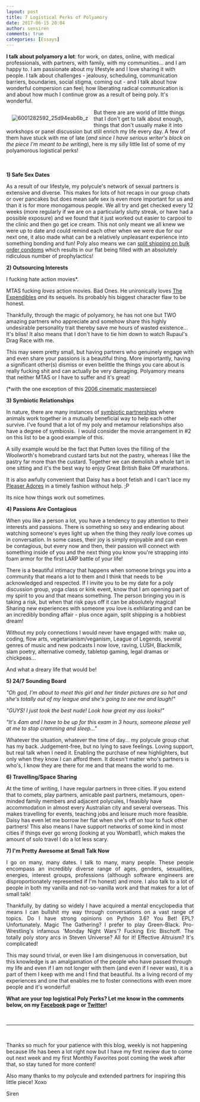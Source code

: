 ```yaml
---
layout: post
title: 7 Logistical Perks of Polyamory
date: 2017-06-15 20:04
author: sensiren
comments: true
categories: [Essays]
---
```

<strong>I talk about polyamory a lot</strong>: for work, on dates, online, with medical professionals, with partners, with family, with my communities... and I am happy to. I am passionate about my lifestyle and I love sharing it with people. I talk about challenges - jealousy, scheduling, communication barriers, boundaries, social stigma, coming out - and I talk about how wonderful compersion can feel; how liberating radical communication is and about how much I continue grow as a result of being poly. It's wonderful.

<img class=" size-medium wp-image-1291 alignleft" src="https://sensiren.files.wordpress.com/2017/06/6001282592_25d94eab6b_z.jpg?w=300" alt="6001282592_25d94eab6b_z" style="float:left;padding:15px"/>

But there are are world of little things that I don't get to talk about enough, things that don't usually make it into workshops or panel discussion but still enrich my life every day. A few of them have stuck with me of late (<em>and since I have serious writer's block on the piece I'm meant to be writing</em>), here is my silly little list of some of my polyamorous logistical perks! <br><br><br>

<strong>1) Safe Sex Dates</strong>

As a result of our lifestyle, my polycule's network of sexual partners is extensive and diverse. This makes for lots of hot recaps in our group chats or over pancakes but does mean safe sex is even more important for us and than it is for more monogamous people. We all try and get checked every 12 weeks (more regularly if we are on a particularly slutty streak, or have had a possible exposure) and we found that it just worked out easier to carpool to the clinic and then go get ice cream. This not only meant we all knew we were up to date and could remind each other when we were due for our next one, it also made what can be a relatively unpleasant experience into something bonding and fun! Poly also means we can <a href="http://www.condomsaustralia.com.au">split shipping on bulk order condoms</a> which results in our flat being filled with an absolutely ridiculous number of prophylactics!

<strong>2) Outsourcing Interests</strong>

I fucking hate action movies*.

MTAS fucking <em>loves </em>action movies. Bad Ones. He unironically loves <a href="http://www.imdb.com/title/tt1320253/">The Expendibles</a> <em>and </em>its sequels. Its probably his biggest character flaw to be honest.

Thankfully, through the magic of polyamory, he has not one but TWO amazing partners who appreciate and somehow share this highly undesirable personality trait thereby save me hours of wasted existence... It's bliss! It also means that I don't have to tie him down to watch Rupaul's Drag Race with me.

This may seem pretty small, but having partners who genuinely engage with and even share your passions is a beautiful thing. More importantly, having a significant other(s) dismiss or even belittle the things you care about is really fucking shit and can actually be very damaging. Polyamory means that neither MTAS or I have to suffer and it's great!

(*with the one exception of this <a href="http://www.imdb.com/title/tt0398913/">2006 cinematic masterpiece</a>)

<strong>3) Symbiotic Relationships</strong>

In nature, there are many instances of <a href="https://www.youtube.com/watch?v=Qqa0OPbdvjw">symbiotic partnerships</a> where animals work together in a mutually beneficial way to help each other survive. I've found that a lot of my poly and metamour relationships also have a degree of symbiosis.  I would consider the movie arrangement in #2 on this list to be a good example of this.

A silly example would be the fact that Putten loves the filling of the Woolworth's homebrand custard tarts but not the pastry, whereas I like the pastry far more than the custard. Together we can demolish a whole tart in one sitting and it's the best way to enjoy Great British Bake Off marathons.

It is also awfully convenient that Daisy has a boot fetish and I can't lace my <a href="https://shoeme.com.au/ADO2023BM">Pleaser Adores</a> in a timely fashion without help. ;P

Its nice how things work out sometimes.

<strong>4) Passions Are Contagious</strong>

When you like a person a lot, you have a tendency to pay attention to their interests and passions. There is something so sexy and endearing about watching someone's eyes light up when the thing they <em>really </em>love comes up in conversation. In some cases, their joy is simply enjoyable and can even be contagious, but every now and then, their passion will connect with something inside of you and the next thing you know you're strapping into foam armor for the first LARP battle of your life!

There is a beautiful intimacy that happens when someone brings you into a community that means a lot to them and I think that needs to be acknowledged and respected. If I invite you to be my date for a poly discussion group, yoga class or kink event, know that I am opening part of my spirit to you and that means something. The person bringing you in is taking a risk, but when that risk pays off it can be absolutely magical! Sharing new experiences with someone you love is exhilarating and can be an incredibly bonding affair - plus once again, split shipping is a hobbiest dream!

Without my poly connections I would never have engaged with: make up, coding, flow arts, vegetarianism/veganism, League of Legends, several genres of music and new podcasts I now love, raving, LUSH, Blackmilk, slam poetry, alternative comedy, tabletop gaming, legal dramas or chickpeas...

And what a dreary life that would be!

<strong>5) 24/7 Sounding Board</strong>

<em>"Oh god, I'm about to meet this girl and her tinder pictures are so hot and she's totally out of my league and she's going to see me and laugh!"</em>

<em>"GUYS! I just took the best nude! Look how great my ass looks!"</em>

<em>"It's 4am and I have to be up for this exam in 3 hours, someone please yell at me to stop cramming and sleep..."</em>

Whatever the situation, whatever the time of day... my polycule group chat has my back. Judgement-free, but no lying to save feelings. Loving support, but real talk when I need it. Enabling the purchase of new highlighters, but only when they know I can afford them. It doesn't matter who's partners is who's, I know they are there for me and that means the world to me.

<strong>6) Travelling/Space Sharing</strong>

At the time of writing, I have regular partners in three cities. If you extend that to comets, play partners, amicable past partners, metamours, open-minded family members and adjacent polycules, I feasibly have accommodation in almost every Australian city and several overseas. This makes travelling for events, teaching jobs and leisure much more feasible. Daisy has even let me borrow her flat when she's off on tour to fuck other partners! This also means I have support networks of some kind in most cities if things ever go wrong (looking at you Wombat!), which makes the amount of solo travel I do a lot less scary.

<strong>7) I'm Pretty </strong><strong>Awesome at Small Talk Now</strong>
<p style="text-align:justify;">I go on many, many dates. I talk to many, many people. These people encompass an incredibly diverse range of ages, genders, sexualities, energies, interest groups, professions (although software engineers are disproportionately represented if I'm honest) and more. I also talk to a lot of people in both my vanilla and not-so-vanilla work and that makes for a lot of small talk!</p>
<p style="text-align:justify;">Thankfully, by dating so widely I have acquired a mental encyclopedia that means I can bullshit my way through conversations on a vast range of topics. Do I have strong opinions on Python 3.6? You Bet! EPL? Unfortunately. Magic The Gathering? I prefer to play Green-Black. Pro-Wrestling's infamous 'Monday Night Wars'? Fucking Eric Bischoff. The totally poly story arcs in Steven Universe? All for it! Effective Altruism? It's complicated!</p>
This may sound trivial, or even like I am disingenuous in conversation, but this knowledge is an amalgamation of the people who have passed through my life and even if I am not longer with them (and even if I never was), it is a part of them I keep with me and I find that beautiful. Its a living record of my experiences and one that enables me to foster connections with even more people and it's wonderful!

<strong>What are your top logistical Poly Perks? Let me know in the comments below, on my <a href="https://www.facebook.com/sirenvandoll">Facebook</a> page or <a href="http://twitter.com/thesensiren">Twitter</a>!</strong>

&nbsp;

<hr />

&nbsp;

Thanks so much for your patience with this blog, weekly is not happening because life has been a lot right now but I have my first review due to come out next week and my first Monthly Favorites post coming the week after that, so stay tuned for more content!

Also many thanks to my polycule and extended partners for inspiring this little piece! Xoxo

Siren
